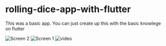 # rolling-dice-app-with-flutter

This was a basic app. You can just create up this with the basic knowlege on flutter 

![Screen 2](https://user-images.githubusercontent.com/55309319/115016492-b90eae80-9ed2-11eb-85b2-40dda22e616f.JPG)
![Screen 1](https://user-images.githubusercontent.com/55309319/115016495-ba3fdb80-9ed2-11eb-938e-fef8aceca0e5.JPG)
![video](https://user-images.githubusercontent.com/55309319/115018435-7bf7eb80-9ed5-11eb-87af-528d22f7ae54.gif)

